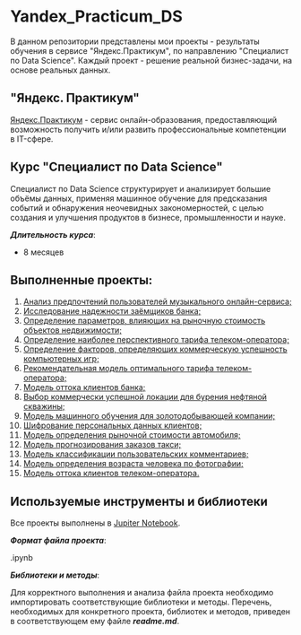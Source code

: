 # Yandex_Practicum_DS

В данном репозитории представлены мои проекты - результаты обучения в сервисе "Яндекс.Практикум", по направлению "Специалист по Data Science". Каждый проект - решение реальной бизнес-задачи, на основе реальных данных.

## "Яндекс. Практикум"

 [Яндекс.Практикум](https://practicum.yandex.ru) - сервис онлайн-образования, предоставляющий возможность получить и/или развить профессиональные компетенции в IT-сфере.

## Курс "Специалист по Data Science"

Специалист по Data Science структурирует и анализирует большие объёмы данных, применяя машинное обучение для предсказания событий и обнаружения неочевидных закономерностей, с целью создания и улучшения продуктов в бизнесе, промышленности и науке.

***Длительность курса***:

* 8 месяцев

## Выполненные проекты:

1. [Анализ предпочтений пользователей музыкального онлайн-сервиса;](https://github.com/DmitrDmitr/Yandex_Practicum_DS/tree/main/1_Music_preferences)
2. [Исследование надежности заёмщиков банка;](https://github.com/DmitrDmitr/Yandex_Practicum_DS/tree/main/2_Borrower's_reliability)
3. [Определение параметров, влияющих на рыночную стоимость объектов недвижимости;](https://github.com/DmitrDmitr/Yandex_Practicum_DS/tree/main/3_Real_estate_price)
4. [Определение наиболее перспективного тарифа телеком-оператора;](https://github.com/DmitrDmitr/Yandex_Practicum_DS/tree/main/4_Telecom_tariff)
5. [Определение факторов, определяющих коммерческую успешность компьютерных игр;](https://github.com/DmitrDmitr/Yandex_Practicum_DS/tree/main/5_Games_commercial_success)
6. [Рекомендательная модель оптимального тарифа телеком-оператора;](https://github.com/DmitrDmitr/Yandex_Practicum_DS/tree/main/6_Optimal_telecom_tariff)
7. [Модель оттока клиентов банка;](https://github.com/DmitrDmitr/Yandex_Practicum_DS/tree/main/7_Bank_churn)
8. [Выбор коммерчески успешной локации для бурения нефтяной скважины;](https://github.com/DmitrDmitr/Yandex_Practicum_DS/tree/main/8_Сost-effective_oil_well)
9. [Модель машинного обучения для золотодобывающей компании;](https://github.com/DmitrDmitr/Yandex_Practicum_DS/tree/main/9_Gold_mining_company)
10. [Шифрование персональных данных клиентов;](https://github.com/DmitrDmitr/Yandex_Practicum_DS/tree/main/10_Data_encryption)
11. [Модель определения рыночной стоимости автомобиля;](https://github.com/DmitrDmitr/Yandex_Practicum_DS/tree/main/11_Auto_price)
12. [Модель прогнозирования заказов такси;](https://github.com/DmitrDmitr/Yandex_Practicum_DS/tree/main/12_Taxi_orders)
13. [Модель классификации пользовательских комментариев;](https://github.com/DmitrDmitr/Yandex_Practicum_DS/tree/main/13_Comments_classification)
14. [Модель определения возраста человека по фотографии;]()
15. [Модель оттока клиентов телеком-оператора.]()

## Используемые инструменты и библиотеки

Все проекты выполнены в [Jupiter Notebook](https://jupyter.org/install.html).

***Формат файла проекта***:

.ipynb

***Библиотеки и методы***:

Для корректного выполнения и анализа файла проекта необходимо импортировать соответствующие библиотеки и методы.
Перечень, необходимых для конкретного проекта, библиотек и методов, приведен в соответствующем ему файле ***readme.md***.
